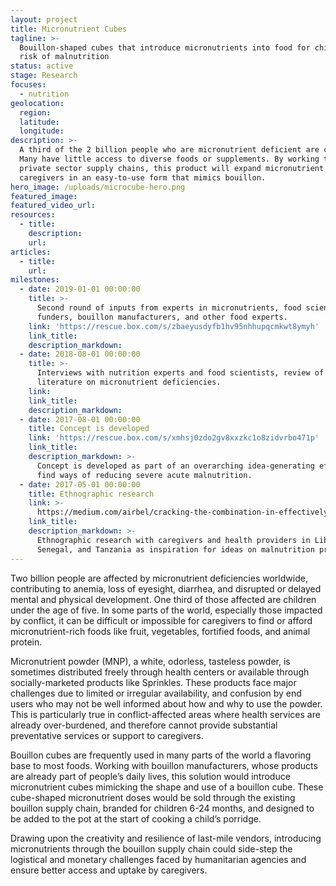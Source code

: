 ```yaml
---
layout: project
title: Micronutrient Cubes
tagline: >-
  Bouillon-shaped cubes that introduce micronutrients into food for children at
  risk of malnutrition
status: active
stage: Research
focuses:
  - nutrition
geolocation:
  region:
  latitude:
  longitude:
description: >-
  A third of the 2 billion people who are micronutrient deficient are children.
  Many have little access to diverse foods or supplements. By working through
  private sector supply chains, this product will expand micronutrient access to
  caregivers in an easy-to-use form that mimics bouillon.
hero_image: /uploads/microcube-hero.png
featured_image:
featured_video_url:
resources:
  - title:
    description:
    url:
articles:
  - title:
    url:
milestones:
  - date: 2019-01-01 00:00:00
    title: >-
      Second round of inputs from experts in micronutrients, food scientists,
      funders, bouillon manufacturers, and other food experts.
    link: 'https://rescue.box.com/s/zbaeyusdyfb1hv95nhhupqcmkwt8ymyh'
    link_title:
    description_markdown:
  - date: 2018-08-01 00:00:00
    title: >-
      Interviews with nutrition experts and food scientists, review of existing
      literature on micronutrient deficiencies.
    link:
    link_title:
    description_markdown:
  - date: 2017-08-01 00:00:00
    title: Concept is developed
    link: 'https://rescue.box.com/s/xmhsj0zdo2gv8xxzkc1o8zidvrbo471p'
    link_title:
    description_markdown: >-
      Concept is developed as part of an overarching idea-generating effort to
      find ways of reducing severe acute malnutrition.
  - date: 2017-05-01 00:00:00
    title: Ethnographic research
    link: >-
      https://medium.com/airbel/cracking-the-combination-in-effectively-preventing-malnutrition-f7f87dc4d145
    link_title:
    description_markdown: >-
      Ethnographic research with caregivers and health providers in Liberia,
      Senegal, and Tanzania as inspiration for ideas on malnutrition prevention.
---
```


Two billion people are affected by micronutrient deficiencies worldwide, contributing to anemia, loss of eyesight, diarrhea, and disrupted or delayed mental and physical development. One third of those affected are children under the age of five. In some parts of the world, especially those impacted by conflict, it can be difficult or impossible for caregivers to find or afford micronutrient-rich foods like fruit, vegetables, fortified foods, and animal protein.

Micronutrient powder (MNP), a white, odorless, tasteless powder, is sometimes distributed freely through health centers or available through socially-marketed products like Sprinkles. These products face major challenges due to limited or irregular availability, and confusion by end users who may not be well informed about how and why to use the powder. This is particularly true in conflict-affected areas where health services are already over-burdened, and therefore cannot provide substantial preventative services or support to caregivers.

Bouillon cubes are frequently used in many parts of the world a flavoring base to most foods. Working with bouillon manufacturers, whose products are already part of people’s daily lives, this solution would introduce micronutrient cubes mimicking the shape and use of a bouillon cube. These cube-shaped micronutrient doses would be sold through the existing bouillon supply chain, branded for children 6-24 months, and designed to be added to the pot at the start of cooking a child’s porridge.

Drawing upon the creativity and resilience of last-mile vendors, introducing micronutrients through the bouillon supply chain could side-step the logistical and monetary challenges faced by humanitarian agencies and ensure better access and uptake by caregivers.